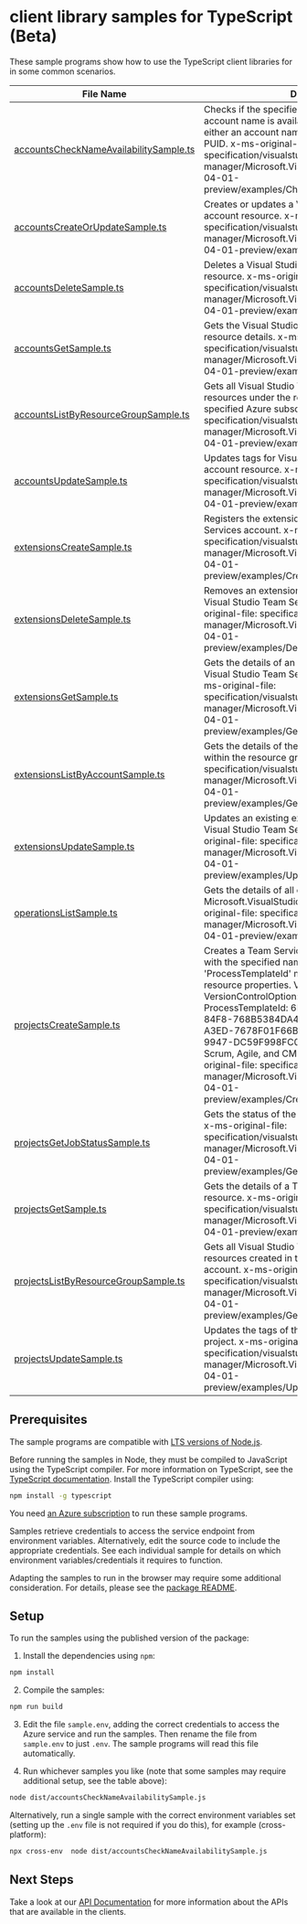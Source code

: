 # client library samples for TypeScript (Beta)

These sample programs show how to use the TypeScript client libraries for in some common scenarios.

| **File Name**                                                                 | **Description**                                                                                                                                                                                                                                                                                                                                                                                                                                                                                                                                                                                          |
| ----------------------------------------------------------------------------- | -------------------------------------------------------------------------------------------------------------------------------------------------------------------------------------------------------------------------------------------------------------------------------------------------------------------------------------------------------------------------------------------------------------------------------------------------------------------------------------------------------------------------------------------------------------------------------------------------------- |
| [accountsCheckNameAvailabilitySample.ts][accountschecknameavailabilitysample] | Checks if the specified Visual Studio Team Services account name is available. Resource name can be either an account name or an account name and PUID. x-ms-original-file: specification/visualstudio/resource-manager/Microsoft.VisualStudio/preview/2014-04-01-preview/examples/CheckNameAvailability.json                                                                                                                                                                                                                                                                                            |
| [accountsCreateOrUpdateSample.ts][accountscreateorupdatesample]               | Creates or updates a Visual Studio Team Services account resource. x-ms-original-file: specification/visualstudio/resource-manager/Microsoft.VisualStudio/preview/2014-04-01-preview/examples/CreateResource.json                                                                                                                                                                                                                                                                                                                                                                                        |
| [accountsDeleteSample.ts][accountsdeletesample]                               | Deletes a Visual Studio Team Services account resource. x-ms-original-file: specification/visualstudio/resource-manager/Microsoft.VisualStudio/preview/2014-04-01-preview/examples/DeleteResource.json                                                                                                                                                                                                                                                                                                                                                                                                   |
| [accountsGetSample.ts][accountsgetsample]                                     | Gets the Visual Studio Team Services account resource details. x-ms-original-file: specification/visualstudio/resource-manager/Microsoft.VisualStudio/preview/2014-04-01-preview/examples/GetResource.json                                                                                                                                                                                                                                                                                                                                                                                               |
| [accountsListByResourceGroupSample.ts][accountslistbyresourcegroupsample]     | Gets all Visual Studio Team Services account resources under the resource group linked to the specified Azure subscription. x-ms-original-file: specification/visualstudio/resource-manager/Microsoft.VisualStudio/preview/2014-04-01-preview/examples/GetResources_List.json                                                                                                                                                                                                                                                                                                                            |
| [accountsUpdateSample.ts][accountsupdatesample]                               | Updates tags for Visual Studio Team Services account resource. x-ms-original-file: specification/visualstudio/resource-manager/Microsoft.VisualStudio/preview/2014-04-01-preview/examples/UpdateTags.json                                                                                                                                                                                                                                                                                                                                                                                                |
| [extensionsCreateSample.ts][extensionscreatesample]                           | Registers the extension with a Visual Studio Team Services account. x-ms-original-file: specification/visualstudio/resource-manager/Microsoft.VisualStudio/preview/2014-04-01-preview/examples/CreateExtensionResource.json                                                                                                                                                                                                                                                                                                                                                                              |
| [extensionsDeleteSample.ts][extensionsdeletesample]                           | Removes an extension resource registration for a Visual Studio Team Services account. x-ms-original-file: specification/visualstudio/resource-manager/Microsoft.VisualStudio/preview/2014-04-01-preview/examples/DeleteExtensionResource.json                                                                                                                                                                                                                                                                                                                                                            |
| [extensionsGetSample.ts][extensionsgetsample]                                 | Gets the details of an extension associated with a Visual Studio Team Services account resource. x-ms-original-file: specification/visualstudio/resource-manager/Microsoft.VisualStudio/preview/2014-04-01-preview/examples/GetExtensionResource.json                                                                                                                                                                                                                                                                                                                                                    |
| [extensionsListByAccountSample.ts][extensionslistbyaccountsample]             | Gets the details of the extension resources created within the resource group. x-ms-original-file: specification/visualstudio/resource-manager/Microsoft.VisualStudio/preview/2014-04-01-preview/examples/GetExtensionResources_List.json                                                                                                                                                                                                                                                                                                                                                                |
| [extensionsUpdateSample.ts][extensionsupdatesample]                           | Updates an existing extension registration for the Visual Studio Team Services account. x-ms-original-file: specification/visualstudio/resource-manager/Microsoft.VisualStudio/preview/2014-04-01-preview/examples/UpdateExtensionResource.json                                                                                                                                                                                                                                                                                                                                                          |
| [operationsListSample.ts][operationslistsample]                               | Gets the details of all operations possible on the Microsoft.VisualStudio resource provider. x-ms-original-file: specification/visualstudio/resource-manager/Microsoft.VisualStudio/preview/2014-04-01-preview/examples/GetOperations.json                                                                                                                                                                                                                                                                                                                                                               |
| [projectsCreateSample.ts][projectscreatesample]                               | Creates a Team Services project in the collection with the specified name. 'VersionControlOption' and 'ProcessTemplateId' must be specified in the resource properties. Valid values for VersionControlOption: Git, Tfvc. Valid values for ProcessTemplateId: 6B724908-EF14-45CF-84F8-768B5384DA45, ADCC42AB-9882-485E-A3ED-7678F01F66BC, 27450541-8E31-4150-9947-DC59F998FC01 (these IDs correspond to Scrum, Agile, and CMMI process templates). x-ms-original-file: specification/visualstudio/resource-manager/Microsoft.VisualStudio/preview/2014-04-01-preview/examples/CreateProjectResource.json |
| [projectsGetJobStatusSample.ts][projectsgetjobstatussample]                   | Gets the status of the project resource creation job. x-ms-original-file: specification/visualstudio/resource-manager/Microsoft.VisualStudio/preview/2014-04-01-preview/examples/GetProjectJobStatus.json                                                                                                                                                                                                                                                                                                                                                                                                |
| [projectsGetSample.ts][projectsgetsample]                                     | Gets the details of a Team Services project resource. x-ms-original-file: specification/visualstudio/resource-manager/Microsoft.VisualStudio/preview/2014-04-01-preview/examples/GetProjectResource.json                                                                                                                                                                                                                                                                                                                                                                                                 |
| [projectsListByResourceGroupSample.ts][projectslistbyresourcegroupsample]     | Gets all Visual Studio Team Services project resources created in the specified Team Services account. x-ms-original-file: specification/visualstudio/resource-manager/Microsoft.VisualStudio/preview/2014-04-01-preview/examples/GetProjectResources_List.json                                                                                                                                                                                                                                                                                                                                          |
| [projectsUpdateSample.ts][projectsupdatesample]                               | Updates the tags of the specified Team Services project. x-ms-original-file: specification/visualstudio/resource-manager/Microsoft.VisualStudio/preview/2014-04-01-preview/examples/UpdateProjectResource.json                                                                                                                                                                                                                                                                                                                                                                                           |

## Prerequisites

The sample programs are compatible with [LTS versions of Node.js](https://github.com/nodejs/release#release-schedule).

Before running the samples in Node, they must be compiled to JavaScript using the TypeScript compiler. For more information on TypeScript, see the [TypeScript documentation][typescript]. Install the TypeScript compiler using:

```bash
npm install -g typescript
```

You need [an Azure subscription][freesub] to run these sample programs.

Samples retrieve credentials to access the service endpoint from environment variables. Alternatively, edit the source code to include the appropriate credentials. See each individual sample for details on which environment variables/credentials it requires to function.

Adapting the samples to run in the browser may require some additional consideration. For details, please see the [package README][package].

## Setup

To run the samples using the published version of the package:

1. Install the dependencies using `npm`:

```bash
npm install
```

2. Compile the samples:

```bash
npm run build
```

3. Edit the file `sample.env`, adding the correct credentials to access the Azure service and run the samples. Then rename the file from `sample.env` to just `.env`. The sample programs will read this file automatically.

4. Run whichever samples you like (note that some samples may require additional setup, see the table above):

```bash
node dist/accountsCheckNameAvailabilitySample.js
```

Alternatively, run a single sample with the correct environment variables set (setting up the `.env` file is not required if you do this), for example (cross-platform):

```bash
npx cross-env  node dist/accountsCheckNameAvailabilitySample.js
```

## Next Steps

Take a look at our [API Documentation][apiref] for more information about the APIs that are available in the clients.

[accountschecknameavailabilitysample]: https://github.com/Azure/azure-sdk-for-js/blob/main/sdk/visualstudio/arm-visualstudio/samples/v4/typescript/src/accountsCheckNameAvailabilitySample.ts
[accountscreateorupdatesample]: https://github.com/Azure/azure-sdk-for-js/blob/main/sdk/visualstudio/arm-visualstudio/samples/v4/typescript/src/accountsCreateOrUpdateSample.ts
[accountsdeletesample]: https://github.com/Azure/azure-sdk-for-js/blob/main/sdk/visualstudio/arm-visualstudio/samples/v4/typescript/src/accountsDeleteSample.ts
[accountsgetsample]: https://github.com/Azure/azure-sdk-for-js/blob/main/sdk/visualstudio/arm-visualstudio/samples/v4/typescript/src/accountsGetSample.ts
[accountslistbyresourcegroupsample]: https://github.com/Azure/azure-sdk-for-js/blob/main/sdk/visualstudio/arm-visualstudio/samples/v4/typescript/src/accountsListByResourceGroupSample.ts
[accountsupdatesample]: https://github.com/Azure/azure-sdk-for-js/blob/main/sdk/visualstudio/arm-visualstudio/samples/v4/typescript/src/accountsUpdateSample.ts
[extensionscreatesample]: https://github.com/Azure/azure-sdk-for-js/blob/main/sdk/visualstudio/arm-visualstudio/samples/v4/typescript/src/extensionsCreateSample.ts
[extensionsdeletesample]: https://github.com/Azure/azure-sdk-for-js/blob/main/sdk/visualstudio/arm-visualstudio/samples/v4/typescript/src/extensionsDeleteSample.ts
[extensionsgetsample]: https://github.com/Azure/azure-sdk-for-js/blob/main/sdk/visualstudio/arm-visualstudio/samples/v4/typescript/src/extensionsGetSample.ts
[extensionslistbyaccountsample]: https://github.com/Azure/azure-sdk-for-js/blob/main/sdk/visualstudio/arm-visualstudio/samples/v4/typescript/src/extensionsListByAccountSample.ts
[extensionsupdatesample]: https://github.com/Azure/azure-sdk-for-js/blob/main/sdk/visualstudio/arm-visualstudio/samples/v4/typescript/src/extensionsUpdateSample.ts
[operationslistsample]: https://github.com/Azure/azure-sdk-for-js/blob/main/sdk/visualstudio/arm-visualstudio/samples/v4/typescript/src/operationsListSample.ts
[projectscreatesample]: https://github.com/Azure/azure-sdk-for-js/blob/main/sdk/visualstudio/arm-visualstudio/samples/v4/typescript/src/projectsCreateSample.ts
[projectsgetjobstatussample]: https://github.com/Azure/azure-sdk-for-js/blob/main/sdk/visualstudio/arm-visualstudio/samples/v4/typescript/src/projectsGetJobStatusSample.ts
[projectsgetsample]: https://github.com/Azure/azure-sdk-for-js/blob/main/sdk/visualstudio/arm-visualstudio/samples/v4/typescript/src/projectsGetSample.ts
[projectslistbyresourcegroupsample]: https://github.com/Azure/azure-sdk-for-js/blob/main/sdk/visualstudio/arm-visualstudio/samples/v4/typescript/src/projectsListByResourceGroupSample.ts
[projectsupdatesample]: https://github.com/Azure/azure-sdk-for-js/blob/main/sdk/visualstudio/arm-visualstudio/samples/v4/typescript/src/projectsUpdateSample.ts
[apiref]: https://docs.microsoft.com/javascript/api/@azure/arm-visualstudio?view=azure-node-preview
[freesub]: https://azure.microsoft.com/free/
[package]: https://github.com/Azure/azure-sdk-for-js/tree/main/sdk/visualstudio/arm-visualstudio/README.md
[typescript]: https://www.typescriptlang.org/docs/home.html
